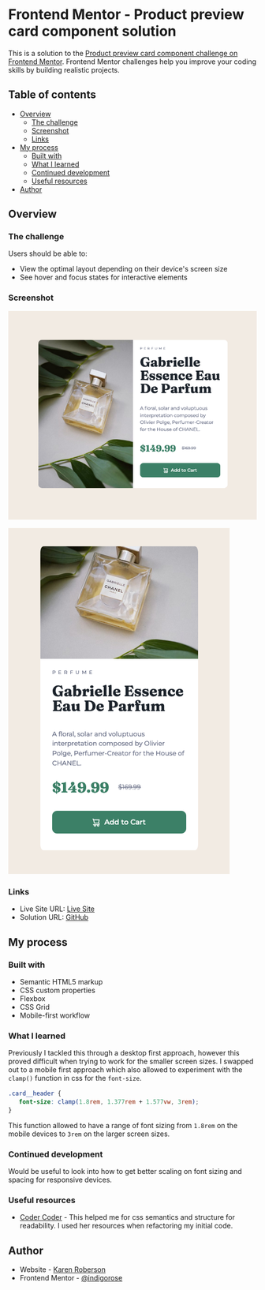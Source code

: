 # Frontend Mentor - Product preview card component solution

This is a solution to the [Product preview card component challenge on Frontend Mentor](https://www.frontendmentor.io/challenges/product-preview-card-component-GO7UmttRfa). Frontend Mentor challenges help you improve your coding skills by building realistic projects.

## Table of contents

- [Overview](#overview)
  - [The challenge](#the-challenge)
  - [Screenshot](#screenshot)
  - [Links](#links)
- [My process](#my-process)
  - [Built with](#built-with)
  - [What I learned](#what-i-learned)
  - [Continued development](#continued-development)
  - [Useful resources](#useful-resources)
- [Author](#author)

## Overview

### The challenge

Users should be able to:

- View the optimal layout depending on their device's screen size
- See hover and focus states for interactive elements

### Screenshot

![Desktop Version](./images/Screenshot%202024-10-07%20at%2020-47-06%20Frontend%20Mentor%20Product%20preview%20card%20component.png)

![Mobile Version](./images/Screenshot%202024-10-07%20at%2020-43-38%20Frontend%20Mentor%20Product%20preview%20card%20component.png)

### Links

- Live Site URL: [Live Site](https://resilient-souffle-bcf436.netlify.app/)
- Solution URL: [GitHub](https://github.com/indigorose/frontend_mentor_hosting/tree/main/product_preview_card)

## My process

### Built with

- Semantic HTML5 markup
- CSS custom properties
- Flexbox
- CSS Grid
- Mobile-first workflow

### What I learned

Previously I tackled this through a desktop first approach, however this proved difficult when trying to work for the smaller screen sizes. I swapped out to a mobile first approach which also allowed to experiment with the `clamp()` function in css for the `font-size`.

```css
.card__header {
   font-size: clamp(1.8rem, 1.377rem + 1.577vw, 3rem);
}
```

This function allowed to have a range of font sizing from `1.8rem` on the mobile devices to `3rem` on the larger screen sizes.

### Continued development

Would be useful to look into how to get better scaling on font sizing and spacing for responsive devices.

### Useful resources

- [Coder Coder](https://coder-coder.com/) - This helped me for css semantics and structure for readability. I used her resources when refactoring my initial code.

## Author

- Website - [Karen Roberson](https://krobertsondev.netlify.app/)
- Frontend Mentor - [@indigorose](https://www.frontendmentor.io/profile/indigorose)
